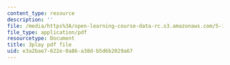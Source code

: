 ```yaml
---
content_type: resource
description: ''
file: /media/https%3A/open-learning-course-data-rc.s3.amazonaws.com/5-111-principles-of-chemical-science-fall-2008/e3a2bae7622e0a86a38db5d6b2029a67_l_oKZG_PqlA.pdf
file_type: application/pdf
resourcetype: Document
title: 3play pdf file
uid: e3a2bae7-622e-0a86-a38d-b5d6b2029a67
---
```

